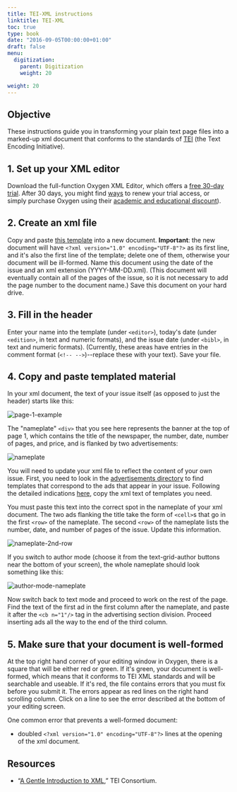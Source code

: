```yaml
---
title: TEI-XML instructions
linktitle: TEI-XML
toc: true
type: book
date: "2016-09-05T00:00:00+01:00"
draft: false
menu:
  digitization:
    parent: Digitization
    weight: 20

weight: 20
---
```


## Objective
These instructions guide you in transforming your plain text page files into a marked-up xml document that conforms to the standards of [TEI](http://www.tei-c.org) (the Text Encoding Initiative).

## 1. Set up your XML editor
Download the full-function Oxygen XML Editor, which offers a [free 30-day trial](http://www.oxygenxml.com/xml_editor/register.html). After 30 days, you might find [ways](https://10minutemail.com/) to renew your trial access, or simply purchase Oxygen using their [academic and educational discount](http://oxygenxml.com/academic/)).

## 2. Create an xml file
Copy and paste [this template](https://raw.githubusercontent.com/dig-eg-gaz/boilerplates/master/empty-issue.xml) into a new document. **Important**: the new document will have `<?xml version="1.0" encoding="UTF-8"?>` as its first line, and it's also the first line of the template; delete one of them, otherwise your document will be ill-formed. Name this document using the date of the issue and an xml extension (YYYY-MM-DD.xml). (This document will eventually contain all of the pages of the issue, so it is not necessary to add the page number to the document name.) Save this document on your hard drive.

## 3. Fill in the header
Enter your name into the template (under `<editor>`), today's date (under `<edition>`, in text and numeric formats), and the issue date (under `<bibl>`, in text and numeric formats). (Currently, these areas have entries in the comment format (`<!-- -->`)--replace these with your text). Save your file.

## 4. Copy and paste templated material
In your xml document, the text of your issue itself (as opposed to just the header) starts like this:

![page-1-example](page-1-example.png)

The "nameplate" `<div>` that you see here represents the banner at the top of page 1, which contains the title of the newspaper, the number, date, number of pages, and price, and is flanked by two advertisements: 

![nameplate](nameplate.png)

You will need to update your xml file to reflect the content of your own issue. First, you need to look in the [advertisements directory](/issues/advertisements) to find templates that correspond to the ads that appear in your issue. Following the detailed indications [here](/how-to/digitization/templating-instructions/), copy the xml text of templates you need.

You must paste this text into the correct spot in the nameplate of your xml document. The two ads flanking the title take the form of `<cell>`s that go in the first `<row>` of the nameplate. The second `<row>` of the nameplate lists the number, date, and number of pages of the issue. Update this information.

![nameplate-2nd-row](nameplate-2nd-row.png)

If you switch to author mode (choose it from the text-grid-author buttons near the bottom of your screen), the whole nameplate should look something like this:

![author-mode-nameplate](author-mode-nameplate.png)

Now switch back to text mode and proceed to work on the rest of the page. Find the text of the first ad in the first column after the nameplate, and paste it after the `<cb n="1"/>` tag in the advertising section division. Proceed inserting ads all the way to the end of the third column.

## 5. Make sure that your document is well-formed
At the top right hand corner of your editing window in Oxygen, there is a square that will be either red or green. If it's green, your document is well-formed, which means that it conforms to TEI XML standards and will be searchable and useable. If it's red, the file contains errors that you must fix before you submit it. The errors appear as red lines on the right hand scrolling column. Click on a line to see the error described at the bottom of your editing screen.

One common error that prevents a well-formed document:

- doubled `<?xml version="1.0" encoding="UTF-8"?>` lines at the opening of the xml document.

## Resources
- “[A Gentle Introduction to XML](http://www.tei-c.org/release/doc/tei-p5-doc/en/html/SG.html),” TEI Consortium.
